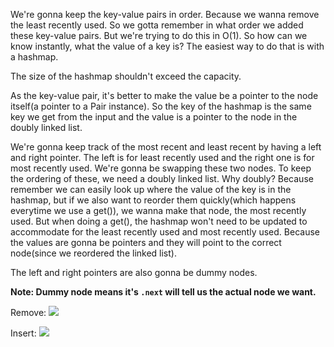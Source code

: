 We're gonna keep the key-value pairs in order. Because we wanna remove the least recently used. So we gotta remember in what order
we added these key-value pairs. But we're trying to do this in O(1). So how can we know instantly, what the value of a key is?
The easiest way to do that is with a hashmap.

The size of the hashmap shouldn't exceed the capacity.

As the key-value pair, it's better to make the value be a pointer to the node itself(a pointer to a Pair instance).
So the key of the hashmap is the same key we get from the input and the value is a pointer to the node in the doubly linked list.

We're gonna keep track of the most recent and least recent by having a left and right pointer. The left is for least recently used and
the right one is for most recently used. We're gonna be swapping these two nodes. To keep the ordering of these, we need a doubly linked list.
Why doubly? Because remember we can easily look up where the value of the key is in the hashmap, but if we also want to reorder them quickly(which
happens everytime we use a get()), we wanna make that node, the most recently used. But when doing a get(), the hashmap won't need to be updated
to accommodate for the least recently used and most recently used. Because the values are gonna be pointers and they will point to the correct 
node(since we reordered the linked list).

The left and right pointers are also gonna be dummy nodes.


**Note: Dummy node means it's `.next` will tell us the actual node we want.**

Remove:
![](../img/146-1.png)

Insert:
![](../img/146-2.png)
